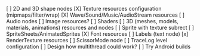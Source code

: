 [ ] 2D and 3D shape nodes
[X] Texture resources configuration (mipmaps/filter/wrap)
[X] Wave/Sound/Music/AudioStream resources
[ ] Audio nodes
[ ] Image resources?
[ ] Shaders
[ ] 3D (meshes, models, materials, animations) resources and nodes
[ ] Sprite with texture subrect
[ ] SpriteSheets/AnimatedSprites
[X] Font resources
[ ] Labels (text node)
[x] RenderTexture resources
[ ] ScissorMode node
[ ] TraceLog level configuration
[ ] Design how multithread could work?
[ ] Try Android builds
